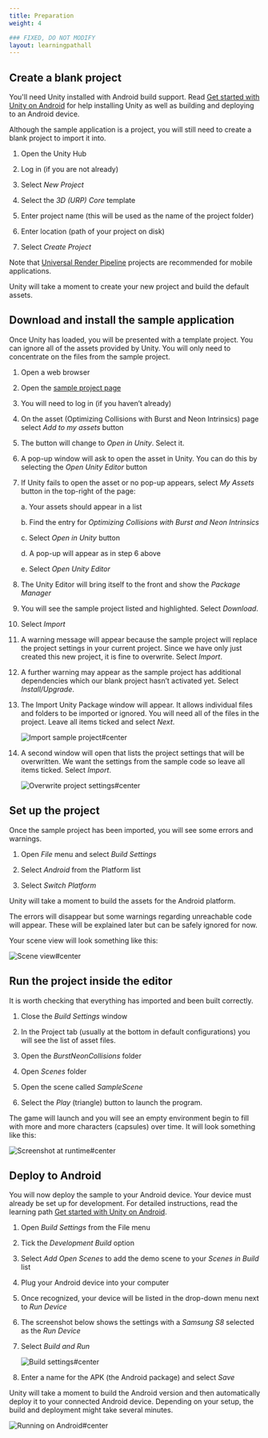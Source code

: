 ```yaml
---
title: Preparation
weight: 4

### FIXED, DO NOT MODIFY
layout: learningpathall
---
```


## Create a blank project
You'll need Unity installed with Android build support. Read [Get started with Unity on Android](/learning-paths/smartphones-and-mobile/get-started-with-unity-on-android) for help installing Unity as well as building and deploying to an Android device.

Although the sample application is a project, you will still need to create a blank project to import it into.

1. Open the Unity Hub

1. Log in (if you are not already)

1. Select _New Project_

1. Select the _3D (URP) Core_ template

1. Enter project name (this will be used as the name of the project folder)

1. Enter location (path of your project on disk)

1. Select _Create Project_

Note that [Universal Render Pipeline](https://docs.unity3d.com/Packages/com.unity.render-pipelines.universal@17.0/manual/index.html) projects are recommended for mobile applications.

Unity will take a moment to create your new project and build the default assets.

## Download and install the sample application
Once Unity has loaded, you will be presented with a template project. You can ignore all of the assets provided by Unity. You will only need to concentrate on the files from the sample project.

1. Open a web browser

1. Open the  [sample project page](https://assetstore.unity.com/packages/essentials/tutorial-projects/optimizing-collisions-with-burst-and-neon-intrinsics-196303)

1. You will need to log in (if you haven’t already)

1. On the asset (Optimizing Collisions with Burst and Neon Intrinsics) page select _Add to my assets_ button

1. The button will change to _Open in Unity_. Select it.

1. A pop-up window will ask to open the asset in Unity. You can do this by selecting the _Open Unity Editor_ button

1. If Unity fails to open the asset or no pop-up appears, select _My Assets_ button in the top-right of the page:

    a. Your assets should appear in a list

    b. Find the entry for _Optimizing Collisions with Burst and Neon Intrinsics_

    c. Select _Open in Unity_ button

    d. A pop-up will appear as in step 6 above
    
    e. Select _Open Unity Editor_

1. The Unity Editor will bring itself to the front and show the _Package Manager_

1. You will see the sample project listed and highlighted. Select _Download_.

1. Select _Import_

1. A warning message will appear because the sample project will replace the project settings in your current project. Since we have only just created this new project, it is fine to overwrite. Select _Import_.

1. A further warning may appear as the sample project has additional dependencies which our blank project hasn’t activated yet. Select _Install/Upgrade_.

1. The Import Unity Package window will appear. It allows individual files and folders to be imported or ignored. You will need all of the files in the project. Leave all items ticked and select _Next_.

    ![Import sample project#center](images/Import-window-step-1.PNG "Figure 1. Import the sample project using the Package Manager.")

1. A second window will open that lists the project settings that will be overwritten. We want the settings from the sample code so leave all items ticked. Select _Import_.

    ![Overwrite project settings#center](images/import-window-step-2.png "Figure 2. Overwrite project settings with the settings from the imported sample project.")

## Set up the project
Once the sample project has been imported, you will see some errors and warnings.

1. Open _File_ menu and select _Build Settings_

1. Select _Android_ from the Platform list

1. Select _Switch Platform_

Unity will take a moment to build the assets for the Android platform.

The errors will disappear but some warnings regarding unreachable code will appear. These will be explained later but can be safely ignored for now.

Your scene view will look something like this:

![Scene view#center](images/sample-project-default-scene-view.PNG "Figure 3. Default scene view of sample project.")

## Run the project inside the editor

It is worth checking that everything has imported and been built correctly.

1. Close the _Build Settings_ window

1. In the Project tab (usually at the bottom in default configurations) you will see the list of asset files.

1. Open the _BurstNeonCollisions_ folder

1. Open _Scenes_ folder

1. Open the scene called _SampleScene_

1. Select the _Play_ (triangle) button to launch the program.

The game will launch and you will see an empty environment begin to fill with more and more characters (capsules) over time. It will look something like this:

![Screenshot at runtime#center](images/game-view.PNG "Figure 4. Sample running in Game view.")

## Deploy to Android
You will now deploy the sample to your Android device. Your device must already be set up for development. For detailed instructions, read the learning path [Get started with Unity on Android](/learning-paths/smartphones-and-mobile/get-started-with-unity-on-android).

1. Open _Build Settings_ from the File menu

1. Tick the _Development Build_ option

1. Select _Add Open Scenes_ to add the demo scene to your _Scenes in Build_ list

1. Plug your Android device into your computer

1. Once recognized, your device will be listed in the drop-down menu next to _Run Device_

1. The screenshot below shows the settings with a _Samsung S8_ selected as the _Run Device_

1. Select _Build and Run_

    ![Build settings#center](images/android-build-settings.PNG "Figure 5. Android build settings showing selected Android device.")

1. Enter a name for the APK (the Android package) and select _Save_

Unity will take a moment to build the Android version and then automatically deploy it to your connected Android device. Depending on your setup, the build and deployment might take several minutes.

![Running on Android#center](images/android-plain-mode.jpg "Figure 6. Sample application running on Android.")
